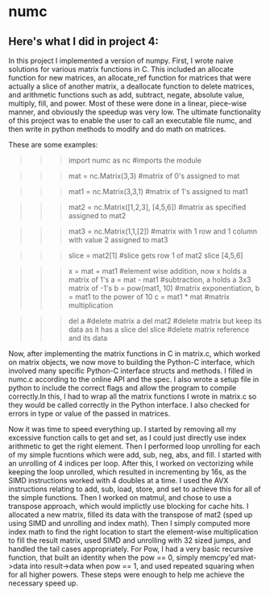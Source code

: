 # numc

Here's what I did in project 4:
-
In this project I implemented a version of numpy. First, I wrote naive solutions for various matrix functions in C. This included an allocate function for new matrices, an allocate_ref function for matrices that were actually a slice of another matrix, a deallocate function to delete matrices, and arithmetic functions such as add, subtract, negate, absolute value, multiply, fill, and power. Most of these were done in a linear, piece-wise manner, and obviously the speedup was very low. The ultimate functionality of this project was to enable the user to call an executable file numc, and then write in python methods to modify and do math on matrices. 

These are some examples:

>>>import numc as nc #imports the module

>>>mat = nc.Matrix(3,3)   #matrix of 0's assigned to mat

>>>mat1 = nc.Matrix(3,3,1) #matrix of 1's assigned to mat1

>>>mat2 = nc.Matrix([1,2,3], [4,5,6]) #matrix as specified assigned to mat2

>>>mat3 = nc.Matrix(1,1,[2])  #matrix with 1 row and 1 column with value 2 assigned to mat3

>>>slice = mat2[1]        #slice gets row 1 of mat2
>>>slice
[4,5,6]

>>> x = mat + mat1  #element wise addition, now x holds a matrix of 1's
>>> a = mat - mat1  #subtraction, a holds a 3x3 matrix of -1's
>>> b = pow(mat1, 10) #matrix exponentiation, b = mat1 to the power of 10
>>> c = mat1 * mat   #matrix multiplication

>>>del a #delete matrix a
>>>del mat2 #delete matrix but keep its data as it has a slice
>>>del slice #delete matrix reference and its data

Now, after implementing the matrix functions in C in matrix.c, which worked on matrix objects, we now move to building the Python-C interface, which involved many specific Python-C interface structs and methods. I filled in numc.c according to the online API and the spec. I also wrote a setup file in python to include the correct flags and allow the program to compile correctly.In this, I had to wrap all the matrix functions I wrote in matrix.c so they would be called correctly in the Python interface. I also checked for errors in type or value of the passed in matrices.

Now it was time to speed everything up. I started by removing all my excessive function calls to get and set, as I could just directly use index arithmetic to get the right element. Then I performed loop unrolling for each of my simple fucntions which were add, sub, neg, abs, and fill. I started with an unrolling of 4 indices per loop. After this, I worked on vectorizing while keeping the loop unrolled, which resulted in incrementing by 16s, as the SIMD instructions worked with 4 doubles at a time. I used the AVX instructions relating to add, sub, load, store, and set to achieve this for all of the simple functions. Then I worked on matmul, and chose to use a transpose approach, which would implictly use blocking for cache hits. I allocated a new matrix, filled its data with the transpose of mat2 (sped up using SIMD and unrolling and index math). Then I simply computed more index math to find the right location to start the element-wise multiplication to fill the result matrix, used SIMD and unrolling with 32 sized jumps, and handled the tail cases appropriately. For Pow, I had a very basic recursive function, that built an identity when the pow == 0, simply memcpy'ed mat->data into result->data when pow == 1, and used repeated squaring when for all higher powers. These steps were enough to help me achieve the necessary speed up. 


